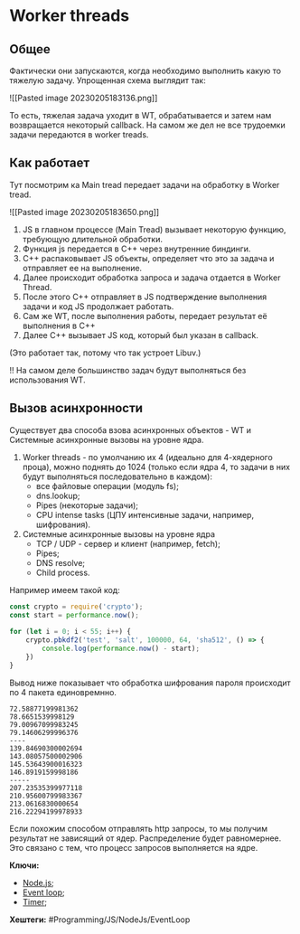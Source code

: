 
# Worker threads

## Общее

Фактически они запускаются, когда необходимо выполнить какую то тяжелую задачу.
Упрощенная схема выглядит так:

![[Pasted image 20230205183136.png]]

То есть, тяжелая задача уходит в WT, обрабатывается и затем нам возвращается некоторый callback. На самом же дел не все трудоемки задачи передаются в worker treads.

## Как работает

Тут посмотрим ка Main tread передает задачи на обработку в Worker tread.

![[Pasted image 20230205183650.png]]

1) JS в главном процессе (Main Tread) вызывает некоторую функцию, требующую длительной обработки.
2) Функция js передается в C++ через внутренние биндинги.
3) С++ распаковывает JS объекты, определяет что это за задача и отправляет ее на выполнение.
4) Далее происходит обработка запроса и задача отдается в Worker Thread.
5) После этого C++ отправляет в JS подтверждение выполнения задачи и код JS продолжает работать.
6) Сам же WT, после выполнения работы, передает результат её выполнения в C++
7) Далее C++ вызывает JS код, который был указан в callback.

(Это работает так, потому что так устроет Libuv.)

!! На самом деле большинство задач будут выполняться без использования WT.

## Вызов асинхронности

Существует два способа взова асинхронных объектов - WT и Системные асинхронные вызовы на уровне ядра.

1) Worker threads - по умолчанию их 4 (идеально для 4-хядерного проца), можно поднять до 1024 (только если ядра 4, то задачи в них будут выполняться последовательно в каждом):
	- все файловые операции (модуль fs);
	- dns.lookup;
	- Pipes (некоторые задачи);
	- CPU intense tasks (ЦПУ интенсивные задачи, например, шифрования).
2) Системные асинхронные вызовы на уровне ядра
	- TCP / UDP - сервер и клиент (например, fetch);
	- Pipes;
	- DNS resolve;
	- Child process.

Например имеем такой код:

```js
const crypto = require('crypto');  
const start = performance.now();  
  
for (let i = 0; i < 55; i++) {  
    crypto.pbkdf2('test', 'salt', 100000, 64, 'sha512', () => {  
        console.log(performance.now() - start);  
    })  
}
```

Вывод ниже показывает что обработка шифрования пароля происходит по 4 пакета единовремнно.

```shell
72.58877199981362
78.6651539998129
79.00967099983245
79.14606299996376
----
139.84690300002694
143.08057500002906
145.53643900016323
146.8919159998186
-----
207.23535399977118
210.95600799983367
213.0616830000654
216.22294199978933
```

Если похожим способом отправлять http запросы, то мы получим результат не зависящий от ядер. Распределение будет равномернее. Это связано с тем, что процесс запросов выполняется на ядре.

**Ключи:**
- [Node.js](node-js);
- [Event loop](event-loop.md);
- [Timer](node-timer);

**Хештеги:** #Programming/JS/NodeJs/EventLoop